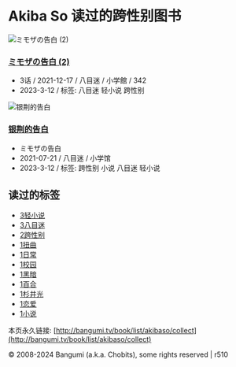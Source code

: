 # Akiba So 读过的跨性别图书

![ミモザの告白 (2)](//lain.bgm.tv/pic/cover/c/df/de/357434_TelTh.jpg)

### [ミモザの告白 (2)](http://bangumi.tv/subject/357434)
- 3话 / 2021-12-17 / 八目迷 / 小学館 / 342
- 2023-3-12 / 标签: 八目迷 轻小说 跨性别

![银荆的告白](//lain.bgm.tv/pic/cover/c/67/f6/357437_TqGqm.jpg)

### [银荆的告白](http://bangumi.tv/subject/357437) 
- ミモザの告白
- 2021-07-21 / 八目迷 / 小学馆
- 2023-3-12 / 标签: 跨性别 小说 八目迷 轻小说

## 读过的标签
- [3轻小说](http://bangumi.tv/book/list/akibaso/collect?tag=%E8%BD%BB%E5%B0%8F%E8%AF%B4)
- [3八目迷](http://bangumi.tv/book/list/akibaso/collect?tag=%E5%85%AB%E7%9B%AE%E8%BF%B7)
- [2跨性别](http://bangumi.tv/book/list/akibaso/collect?tag=%E8%B7%A8%E6%80%A7%E5%88%AB)
- [1扭曲](http://bangumi.tv/book/list/akibaso/collect?tag=%E6%89%AD%E6%9B%B2)
- [1日常](http://bangumi.tv/book/list/akibaso/collect?tag=%E6%97%A5%E5%B8%B8)
- [1校园](http://bangumi.tv/book/list/akibaso/collect?tag=%E6%A0%A1%E5%9B%AD)
- [1黑暗](http://bangumi.tv/book/list/akibaso/collect?tag=%E9%BB%91%E6%9A%97)
- [1百合](http://bangumi.tv/book/list/akibaso/collect?tag=%E7%99%BE%E5%90%88)
- [1杉井光](http://bangumi.tv/book/list/akibaso/collect?tag=%E6%9D%89%E4%BA%95%E5%85%89)
- [1恋爱](http://bangumi.tv/book/list/akibaso/collect?tag=%E6%81%8B%E7%88%B1)
- [1小说](http://bangumi.tv/book/list/akibaso/collect?tag=%E5%B0%8F%E8%AF%B4)

本页永久链接: [http://bangumi.tv/book/list/akibaso/collect](http://bangumi.tv/book/list/akibaso/collect)  

© 2008-2024 Bangumi (a.k.a. Chobits), some rights reserved | r510